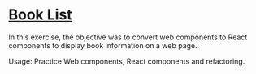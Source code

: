# [Book List](https://danilocanuto.github.io/Book-List)
<file src="index.html"/>

In this exercise, the objective was to convert web components to React components to display book information on a web page.

Usage: Practice Web components, React components and refactoring.

